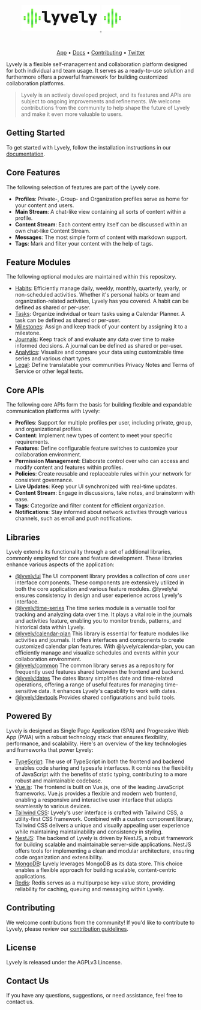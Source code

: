 &nbsp;
<p align="center">
  <a href="https://lyvely.app/#gh-light-mode-only" target="_blank">
    <img src="https://github.com/buddh4/lyvely/blob/main/design/lyvely-readme-logo-light.png?raw=true" alt="Lyvely" width="210px">
  </a>
  <a href="https://lyvely.app/#gh-dark-mode-only" target="_blank">
    <img src="https://github.com/buddh4/lyvely/blob/main/design/lyvely-readme-logo-dark.png?raw=true" alt="Lyvely" width="210px">
  </a>
</p>
&nbsp;


<p align="center">
    <a href="https://lyvely.app/">App</a> •
    <a href="https://forum.ghost.org">Docs</a> •
    <a href="https://github.com/TryGhost/Ghost/blob/main/.github/CONTRIBUTING.md">Contributing</a> •
    <a href="https://twitter.com/ghost">Twitter</a>
</p>

Lyvely is a flexible self-management and collaboration platform designed for both individual and team usage. 
It serves as a ready-to-use solution and furthermore offers a powerful framework for building customized collaboration
platforms.

> Lyvely is an actively developed project, and its features and APIs are subject to ongoing improvements and refinements. 
> We welcome contributions from the community to help shape the future of Lyvely and make it even more valuable to users.

## Getting Started

To get started with Lyvely, follow the installation instructions in our [documentation](https://docs.lyvely.app).

## Core Features

The following selection of features are part of the Lyvely core.

 - **Profiles**: Private-, Group- and Organization profiles serve as home for your content and users.
 - **Main Stream**: A chat-like view containing all sorts of content within a profile.
 - **Content Stream**: Each content entry itself can be discussed within an own chat-like Content Stream.
 - **Messages**: The most simple form of content with markdown support.
 - **Tags**: Mark and filter your content with the help of tags.

## Feature Modules

The following optional modules are maintained within this repository.

 - [Habits](https://github.com/buddh4/lyvely/tree/main/packages/features/habits): Efficiently manage daily, weekly, monthly, quarterly, yearly, or non-scheduled activities.
Whether it's personal habits or team and organization-related activities, Lyvely has you covered. A habit can be defined as shared or per-user.
- [Tasks](https://github.com/buddh4/lyvely/tree/main/packages/features/tasks): Organize individual or team tasks using a Calendar Planner.
A task can be defined as shared or per-user.
- [Milestones](https://github.com/buddh4/lyvely/tree/main/packages/features/milestones): Assign and keep track of your content by assigning it to a milestone.
- [Journals](https://github.com/buddh4/lyvely/tree/main/packages/features/journals): Keep track of and evaluate any data over time to make informed decisions.
  A journal can be defined as shared or per-user.
- [Analytics](https://github.com/buddh4/lyvely/tree/main/packages/features/analytics): Visualize and compare your data using customizable time series and various chart types.
- [Legal](https://github.com/buddh4/lyvely/tree/main/packages/features/analytics): Define translatable your communities Privacy Notes and Terms of Service or other legal texts.

## Core APIs

The following core APIs form the basis for building flexible and expandable communication platforms with Lyvely:

- **Profiles**: Support for multiple profiles per user, including private, group, and organizational profiles.
- **Content**: Implement new types of content to meet your specific requirements.
- **Features**: Define configurable feature switches to customize your collaboration environment.
- **Permission Management**: Elaborate control over who can access and modify content and features within profiles.
- **Policies**: Create reusable and replaceable rules within your network for consistent governance.
- **Live Updates**: Keep your UI synchronized with real-time updates.
- **Content Stream**: Engage in discussions, take notes, and brainstorm with ease.
- **Tags**: Categorize and filter content for efficient organization.
- **Notifications**: Stay informed about network activities through various channels, such as email and push notifications.

## Libraries

Lyvely extends its functionality through a set of additional libraries, commonly employed for core and feature development.
These libraries enhance various aspects of the application:

- [@lyvely/ui](https://github.com/buddh4/lyvely/tree/main/packages/libs/ui) The UI component library provides a collection of core user interface components.
  These components are extensively utilized in both the core application and various feature modules. @lyvely/ui ensures
  consistency in design and user experience across Lyvely's interface.
- [@lyvely/time-series](https://github.com/buddh4/lyvely/tree/main/packages/libs/time-series) The time series module is a versatile tool for tracking and analyzing data over time. It plays
  a vital role in the journals and activities feature, enabling you to monitor trends, patterns, and historical data within Lyvely.
- [@lyvely/calendar-plan](https://github.com/buddh4/lyvely/tree/main/packages/libs/calendar-plan) This library is essential for feature modules like activities and journals. It offers
  interfaces and components to create customized calendar plan features. With @lyvely/calendar-plan, you can efficiently
  manage and visualize schedules and events within your collaboration environment.
- [@lyvely/common](https://github.com/buddh4/lyvely/tree/main/packages/libs/common) The common library serves as a repository for frequently used features shared between the frontend
  and backend.
- [@lyvely/dates](https://github.com/buddh4/lyvely/tree/main/packages/libs/dates) The dates library simplifies date and time-related operations, offering a range of useful features
  for managing time-sensitive data. It enhances Lyvely's capability to work with dates.
- [@lyvely/devtools](https://github.com/buddh4/lyvely/tree/main/packages/libs/devtools) Provides shared configurations and build tools.

## Powered By

Lyvely is designed as Single Page Application (SPA) and Progressive Web App (PWA) 
with a robust technology stack that ensures flexibility, performance, and scalability. Here's an overview of the key technologies and frameworks that power
Lyvely:

 - [TypeScript](https://www.typescriptlang.org/): The use of TypeScript in both the frontend and backend enables code sharing and typesafe interfaces. 
It combines the flexibility of JavaScript with the benefits of static typing, contributing to a more robust and maintainable
codebase.
 - [Vue.js](https://vuejs.org/): The frontend is built on Vue.js, one of the leading JavaScript frameworks. Vue.js provides a flexible and
modern web frontend, enabling a responsive and interactive user interface that adapts seamlessly to various devices.
 - [Tailwind CSS](https://tailwindcss.com/): Lyvely's user interface is crafted with Tailwind CSS, a utility-first CSS framework. Combined with 
a custom component library, Tailwind CSS delivers a unique and visually appealing user experience while maintaining maintainability and consistency in styling.
 - [NestJS](https://nestjs.com/): The backend of Lyvely is driven by NestJS, a robust framework for building scalable and maintainable 
server-side applications. NestJS offers tools for implementing a clean and modular architecture, ensuring 
code organization and extensibility.
 - [MongoDB](https://www.mongodb.com/):  Lyvely leverages MongoDB as its data store. This choice enables a flexible approach
for building scalable, content-centric applications.
 - [Redis](https://redis.io/): Redis serves as a multipurpose key-value store, providing reliability for caching, queuing and messaging within Lyvely.

## Contributing

We welcome contributions from the community! If you'd like to contribute to Lyvely, please review our 
[contribution guidelines]().

## License

Lyvely is released under the AGPLv3 Lincense.

## Contact Us

If you have any questions, suggestions, or need assistance, feel free to contact us.